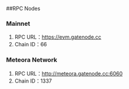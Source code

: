 ##RPC Nodes

### Mainnet

1. RPC URL：https://evm.gatenode.cc
2. Chain ID：66

### Meteora Network

1. RPC URL：http://meteora.gatenode.cc:6060
2. Chain ID：1337




